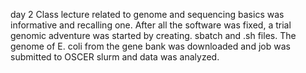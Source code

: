 day 2
Class lecture related to genome and sequencing basics was informative and recalling one. After all the software was fixed, a trial genomic adventure was started by creating. sbatch and .sh files. The genome of E. coli from the gene bank was downloaded and job was submitted to OSCER slurm and data was analyzed.